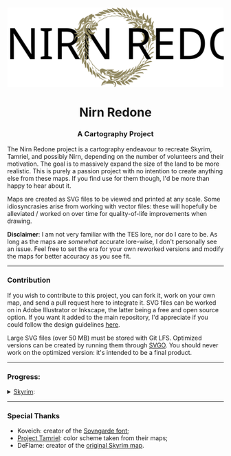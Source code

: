 <div id="project-logo" align="center">
    <br />
    <img src="./nirn_redone.svg" alt="Nirn Redone" width="512"/>
    <h1>Nirn Redone</h1>
    <h3>A Cartography Project</h3>
</div>

The Nirn Redone project is a cartography endeavour to recreate Skyrim, Tamriel, and possibly Nirn, depending on the number of volunteers and their motivation. The goal is to massively expand the size of the land to be more realistic. This is purely a passion project with no intention to create anything else from these maps. If you find use for them though, I'd be more than happy to hear about it.

Maps are created as SVG files to be viewed and printed at any scale. Some idiosyncrasies arise from working with vector files: these will hopefully be alleviated / worked on over time for quality-of-life improvements when drawing.

**Disclaimer**: I am not very familiar with the TES lore, nor do I care to be. As long as the maps are *somewhat* accurate lore-wise, I don't personally see an issue. Feel free to set the era for your own reworked versions and modify the maps for better accuracy as you see fit.

<hr>

### Contribution

If you wish to contribute to this project, you can fork it, work on your own map, and send a pull request here to integrate it. SVG files can be worked on in Adobe Illustrator or Inkscape, the latter being a free and open source option. If you want it added to the main repository, I'd appreciate if you could follow the design guidelines [here](./STYLE.MD).

Large SVG files (over 50 MB) must be stored with Git LFS. Optimized versions can be created by running them through [SVGO](https://jakearchibald.github.io/svgomg/). You should never work on the optimized version: it's intended to be a final product.

<hr>

### Progress:


<details>
  <summary>
    <a href="./SKYRIM/skyrim_redone.svg">Skyrim</a>:
  </summary>
  <p>
    <ul>
      <li>
        Missing topography;
      </li>
      <li>
        Missing thane, hilmr, and kirk allegiances.
      </li>
    </ul>
  </p>
</details>

<hr>

### Special Thanks

- Koveich: creator of the [Sovngarde font](https://www.nexusmods.com/skyrimspecialedition/mods/386);
- [Project Tamriel](https://project-tamriel.com): color scheme taken from their maps;
- DeFlame: creator of the [original Skyrim map](https://www.reddit.com/r/imaginarymaps/comments/dut8n4/skyrim_3e_365/).
